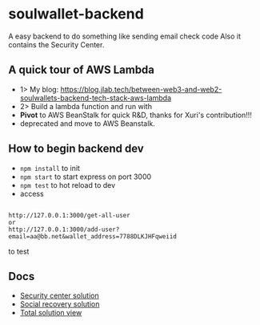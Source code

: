 # soulwallet-backend
A easy backend to do something like sending email check code
Also it contains the Security Center.

## A quick tour of AWS Lambda
+ 1> My blog: https://blog.jlab.tech/between-web3-and-web2-soulwallets-backend-tech-stack-aws-lambda
+ 2> Build a lambda function and run with 
+ **Pivot** to AWS BeanStalk for quick R&D, thanks for Xuri's contribution!!!
+ deprecated and move to AWS Beanstalk.
## How to begin backend dev
+ ``` npm install ``` to init
+ ``` npm start ``` to start express on port 3000
+ ``` npm test ``` to hot reload to dev
+ access 
```

http://127.0.0.1:3000/get-all-user
or
http://127.0.0.1:3000/add-user?email=aa@bb.net&wallet_address=7788DLKJHFqweiid

``` 
to test

## Docs
+ [Security center solution](https://github.com/proofofsoulprotocol/smart-contract-wallet-4337/blob/main/dev-docs/security-center-solution.md)
+ [Social recovery solution](https://github.com/proofofsoulprotocol/smart-contract-wallet-4337/blob/main/dev-docs/Social-recovery-solution.md)
+ [Total solution view](https://github.com/proofofsoulprotocol/smart-contract-wallet-4337/blob/main/dev-docs/SoulWallet-Tech.md)


